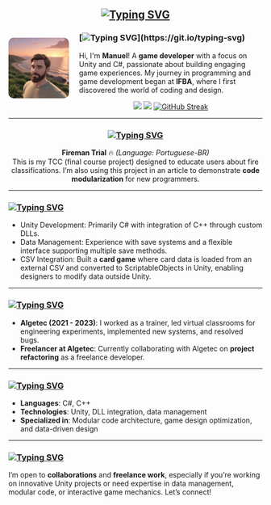 <div align="center">

## [![Typing SVG](https://readme-typing-svg.herokuapp.com?font=Fira+Code&pause=1000&color=4C009C&center=true&repeat=false&width=435&lines=Hi+there!+%F0%9F%91%8B+Welcome+to+my+profile)](https://git.io/typing-svg)

</div>

<div align="left">
  <img src="https://github.com/astrobilbo/astrobilbo/blob/main/pikaso_reimagine_adorable-cartoon-style-Caucasian-man-in-his-30s-wi.jpeg" alt="Profile Picture" style="width:120px; height:auto; margin: 10px 20px 10px 0; border-radius: 10px;" align="left">
  
  ### [![Typing SVG](https://readme-typing-svg.herokuapp.com?font=Fira+Code&pause=1000&color=4C009C&center=false&repeat=false&width=435&lines=About+Me:)](https://git.io/typing-svg)
  Hi, I'm **Manuel**! A **game developer** with a focus on Unity and C#, passionate about building engaging game experiences. My journey in programming and game development began at **IFBA**, where I first discovered the world of coding and design.
  <div>
  <p align="center">
    <img height="150em" src="https://github-readme-stats.vercel.app/api?username=astrobilbo&theme=dark&show_icons=true&bg_color=4B0082"/>
    <img height="150em" src="https://github-readme-stats.vercel.app/api/top-langs/?username=astrobilbo&theme=dark&layout=compact&bg_color=4B0082"/>
    <a href="https://git.io/streak-stats">
      <img src="https://streak-stats.demolab.com?user=astrobilbo&theme=highcontrast&background=4B0082&border=282A36&dates=7ee3ff&ring=f50079&fire=f50079&stroke=f50079&currStreakLabel=12a000&sideLabels=12a000" alt="GitHub Streak" />
    </a>
</p>

</div>

---

<div align="center">

### [![Typing SVG](https://readme-typing-svg.herokuapp.com?font=Fira+Code&pause=1000&color=4C009C&center=true&repeat=false&width=435&lines=%F0%9F%95%B9+Current+Projects)](https://git.io/typing-svg)
**Fireman Trial** 🔥 *(Language: Portuguese-BR)*  
This is my TCC (final course project) designed to educate users about fire classifications. I’m also using this project in an article to demonstrate **code modularization** for new programmers.
  
</div>

---

<div align="left">

### [![Typing SVG](https://readme-typing-svg.herokuapp.com?font=Fira+Code&pause=1000&color=4C009C&center=false&repeat=false&width=435&lines=%F0%9F%94%A7+Technical+Expertise)](https://git.io/typing-svg)

- Unity Development: Primarily C# with integration of C++ through custom DLLs.
- Data Management: Experience with save systems and a flexible interface supporting multiple save methods.
- CSV Integration: Built a **card game** where card data is loaded from an external CSV and converted to ScriptableObjects in Unity, enabling designers to modify data outside Unity.

</div>

---

<div align="left">

### [![Typing SVG](https://readme-typing-svg.herokuapp.com?font=Fira+Code&pause=1000&color=4C009C&center=false&repeat=false&width=435&lines=%F0%9F%92%BC+Experience)](https://git.io/typing-svg)

- **Algetec (2021 - 2023)**: I worked as a trainer, led virtual classrooms for engineering experiments, implemented new systems, and resolved bugs.
- **Freelancer at Algetec**: Currently collaborating with Algetec on **project refactoring** as a freelance developer.

</div>

---

<div align="left">

### [![Typing SVG](https://readme-typing-svg.herokuapp.com?font=Fira+Code&pause=1000&color=4C009C&center=false&repeat=false&width=435&lines=%F0%9F%9B%A0%EF%B8%8F+Skills+and+Tools)](https://git.io/typing-svg)

- **Languages**: C#, C++  
- **Technologies**: Unity, DLL integration, data management  
- **Specialized in**: Modular code architecture, game design optimization, and data-driven design

</div>

---

<div align="left">

### [![Typing SVG](https://readme-typing-svg.herokuapp.com?font=Fira+Code&pause=1000&color=4C009C&center=false&repeat=false&width=435&lines=%F0%9F%8E%AF+Looking+to+Collaborate%3F)](https://git.io/typing-svg)

I’m open to **collaborations** and **freelance work**, especially if you’re working on innovative Unity projects or need expertise in data management, modular code, or interactive game mechanics. Let’s connect!

</div>
